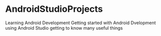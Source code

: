 # AndroidStudioProjects
Learning Android Development
Getting started with Android Dvelopment using Android Studio 
getting to know many useful things
